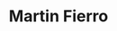 ---
title: "Martin Fierro"
url: /ciudad-autonoma-de-buenos-aires/martin-fierro-avenida-lope-de-vega/
shop: comodidad
---